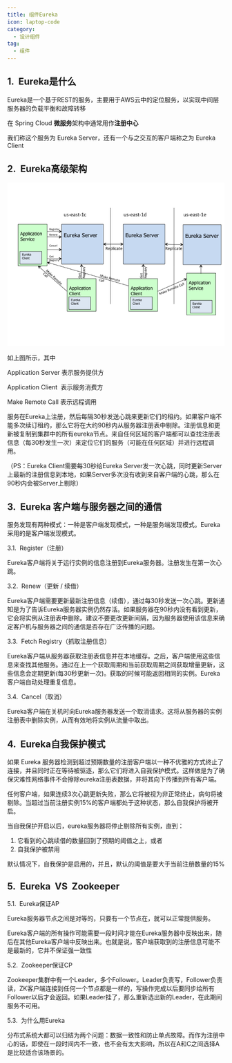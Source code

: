 ```yaml
---
title: 组件Eureka
icon: laptop-code
category:
  - 设计组件
tag:
  - 组件
---
```

## 1.  Eureka是什么

Eureka是一个基于REST的服务，主要用于AWS云中的定位服务，以实现中间层服务器的负载平衡和故障转移

在 Spring Cloud **微服务**架构中通常用作**注册中心**

我们称这个服务为 Eureka Server，还有一个与之交互的客户端称之为 Eureka Client

## 2.  Eureka高级架构
![img_114.png](img_114.png)

如上图所示，其中

Application Server 表示服务提供方

Application Client  表示服务消费方

Make Remote Call 表示远程调用

服务在Eureka上注册，然后每隔30秒发送心跳来更新它们的租约。如果客户端不能多次续订租约，那么它将在大约90秒内从服务器注册表中剔除。注册信息和更新被复制到集群中的所有eureka节点。来自任何区域的客户端都可以查找注册表信息（每30秒发生一次）来定位它们的服务（可能在任何区域）并进行远程调用。

（PS：Eureka Client需要每30秒给Eureka Server发一次心跳，同时更新Server上最新的注册信息到本地，如果Server多次没有收到来自客户端的心跳，那么在90秒内会被Server上剔除）

## 3.  Eureka 客户端与服务器之间的通信

服务发现有两种模式：一种是客户端发现模式，一种是服务端发现模式。Eureka采用的是客户端发现模式。

3.1.  Register（注册）

Eureka客户端将关于运行实例的信息注册到Eureka服务器。注册发生在第一次心跳。

3.2.  Renew（更新 / 续借）

Eureka客户端需要更新最新注册信息（续借），通过每30秒发送一次心跳。更新通知是为了告诉Eureka服务器实例仍然存活。如果服务器在90秒内没有看到更新，它会将实例从注册表中删除。建议不要更改更新间隔，因为服务器使用该信息来确定客户机与服务器之间的通信是否存在广泛传播的问题。

3.3.  Fetch Registry（抓取注册信息）

Eureka客户端从服务器获取注册表信息并在本地缓存。之后，客户端使用这些信息来查找其他服务。通过在上一个获取周期和当前获取周期之间获取增量更新，这些信息会定期更新(每30秒更新一次)。获取的时候可能返回相同的实例。Eureka客户端自动处理重复信息。

3.4.  Cancel（取消）

Eureka客户端在关机时向Eureka服务器发送一个取消请求。这将从服务器的实例注册表中删除实例，从而有效地将实例从流量中取出。

## 4.  Eureka自我保护模式

如果 Eureka 服务器检测到超过预期数量的注册客户端以一种不优雅的方式终止了连接，并且同时正在等待被驱逐，那么它们将进入自我保护模式。这样做是为了确保灾难性网络事件不会擦除eureka注册表数据，并将其向下传播到所有客户端。

任何客户端，如果连续3次心跳更新失败，那么它将被视为非正常终止，病句将被剔除。当超过当前注册实例15%的客户端都处于这种状态，那么自我保护将被开启。

当自我保护开启以后，eureka服务器将停止剔除所有实例，直到：

1. 它看到的心跳续借的数量回到了预期的阈值之上，或者
2. 自我保护被禁用

默认情况下，自我保护是启用的，并且，默认的阈值是要大于当前注册数量的15%

## 5.  Eureka  VS  Zookeeper

5.1.  Eureka保证AP

Eureka服务器节点之间是对等的，只要有一个节点在，就可以正常提供服务。

Eureka客户端的所有操作可能需要一段时间才能在Eureka服务器中反映出来，随后在其他Eureka客户端中反映出来。也就是说，客户端获取到的注册信息可能不是最新的，它并不保证强一致性

5.2.  Zookeeper保证CP

Zookeeper集群中有一个Leader，多个Follower。Leader负责写，Follower负责读，ZK客户端连接到任何一个节点都是一样的，写操作完成以后要同步给所有Follower以后才会返回。如果Leader挂了，那么重新选出新的Leader，在此期间服务不可用。

5.3.  为什么用Eureka

分布式系统大都可以归结为两个问题：数据一致性和防止单点故障。而作为注册中心的话，即使在一段时间内不一致，也不会有太大影响，所以在A和C之间选择A是比较适合该场景的。